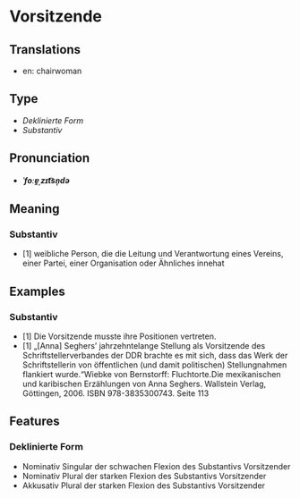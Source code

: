# Vorsitzende
## Translations
- en: chairwoman
## Type
- _Deklinierte Form_
- _Substantiv_
## Pronunciation
- **_ˈfoːɐ̯ˌzɪt͡sn̩də_**
## Meaning
### Substantiv
- [1] weibliche Person, die die Leitung und Verantwortung eines Vereins, einer Partei, einer Organisation oder Ähnliches innehat
## Examples
### Substantiv
- [1] Die Vorsitzende musste ihre Positionen vertreten.
- [1] „[Anna] Seghers’ jahrzehntelange Stellung als Vorsitzende des Schriftstellerverbandes der DDR brachte es mit sich, dass das Werk der Schriftstellerin von öffentlichen (und damit politischen) Stellungnahmen flankiert wurde.“<ref>Wiebke von Bernstorff: Fluchtorte.Die mexikanischen und karibischen Erzählungen von Anna Seghers. Wallstein Verlag, Göttingen, 2006. ISBN 978-3835300743. Seite 113</ref>
## Features
### Deklinierte Form
- Nominativ Singular der schwachen Flexion des Substantivs Vorsitzender
- Nominativ Plural der starken Flexion des Substantivs Vorsitzender
- Akkusativ Plural der starken Flexion des Substantivs Vorsitzender
